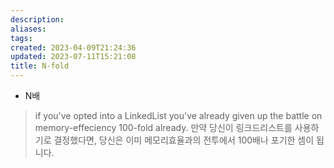 ```yaml
---
description:
aliases: 
tags: 
created: 2023-04-09T21:24:36
updated: 2023-07-11T15:21:08
title: N-fold
---
```

- N배

> if you've opted into a LinkedList you've already given up the battle on memory-effeciency 100-fold already.
> 만약 당신이 링크드리스트를 사용하기로 결정했다면, 당신은 이미 메모리효율과의 전투에서 100배나 포기한 셈이 됩니다.